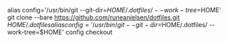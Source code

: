 alias config='/usr/bin/git --git-dir=$HOME/.dotfiles/ --work-tree=$HOME'
git clone --bare https://github.com/runeanielsen/dotfiles.git $HOME/.dotfiles
alias config='/usr/bin/git --git-dir=$HOME/.dotfiles/ --work-tree=$HOME'
config checkout
